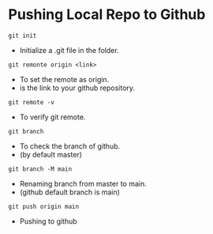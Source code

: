 # Pushing Local Repo to Github

```
git init
```
- Initialize a .git file in the folder.


```
git remonte origin <link>
```
- To set the remote as origin.
- <link> is the link to your github repository.


```
git remote -v
```
- To verify git remote.


```
git branch
```
- To check the branch of github.
- (by default master)

```
git branch -M main
```
- Renaming branch from master to main.
- (github default branch is main)


```
git push origin main
```
- Pushing to github


